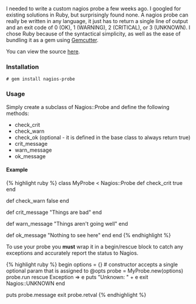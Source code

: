 I needed to write a custom nagios probe a few weeks ago. I googled for existing solutions in Ruby, but surprisingly
found none. A nagios probe can really be written in any language, it just has to return a single line of output and
an exit code of 0 (OK), 1 (WARNING), 2 (CRITICAL), or 3 (UNKNOWN). I chose Ruby because of the syntactical simplicity,
as well as the ease of bundling it as a gem using [Gemcutter][1].

You can view the source [here][2].

### Installation

    # gem install nagios-probe
    
### Usage

Simply create a subclass of Nagios::Probe and define the following methods:

* check_crit
* check_warn
* check_ok (optional - it is defined in the base class to always return true)
* crit_message
* warn_message
* ok_message

#### Example

{% highlight ruby %}
class MyProbe < Nagios::Probe
  def check_crit
    true
  end

  def check_warn
    false
  end

  def crit_message
    "Things are bad"
  end

  def warn_message
    "Things aren't going well"
  end

  def ok_message
    "Nothing to see here"
  end
end
{% endhighlight %}
    
To use your probe you **must** wrap it in a begin/rescue block to catch any exceptions and accurately report the status
to Nagios.

{% highlight ruby %}
begin
  options = {} # constructor accepts a single optional param that is assigned to @opts
  probe = MyProbe.new(options)
  probe.run
rescue Exception => e
  puts "Unknown: " + e
  exit Nagios::UNKNOWN
end

puts probe.message
exit probe.retval
{% endhighlight %}

[1]: http://gems.rubyforge.org/
[2]: http://github.com/hobodave/nagios-probe